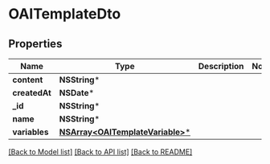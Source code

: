 # OAITemplateDto

## Properties
Name | Type | Description | Notes
------------ | ------------- | ------------- | -------------
**content** | **NSString*** |  | 
**createdAt** | **NSDate*** |  | 
**_id** | **NSString*** |  | 
**name** | **NSString*** |  | 
**variables** | [**NSArray&lt;OAITemplateVariable&gt;***](OAITemplateVariable) |  | 

[[Back to Model list]](../README#documentation-for-models) [[Back to API list]](../README#documentation-for-api-endpoints) [[Back to README]](../README)


